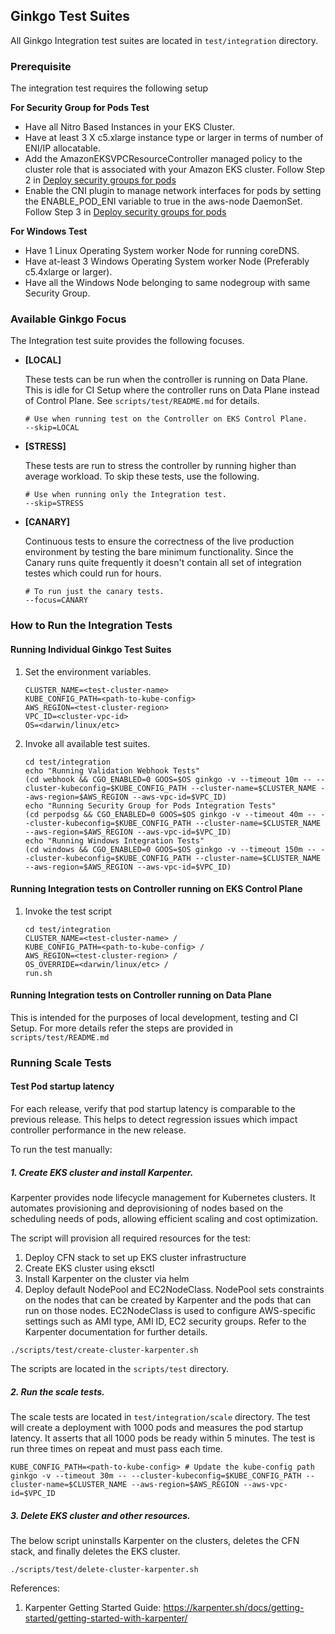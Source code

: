 ## Ginkgo Test Suites

All Ginkgo Integration test suites are located in `test/integration` directory.

### Prerequisite
The integration test requires the following setup

**For Security Group for Pods Test**
- Have all Nitro Based Instances in your EKS Cluster.
- Have at least 3 X c5.xlarge instance type or larger in terms of number of ENI/IP allocatable.
- Add the AmazonEKSVPCResourceController managed policy to the cluster role that is associated with your Amazon EKS cluster. Follow Step 2 in  [Deploy security groups for pods](https://docs.aws.amazon.com/eks/latest/userguide/security-groups-for-pods.html)
- Enable the CNI plugin to manage network interfaces for pods by setting the ENABLE_POD_ENI variable to true in the aws-node DaemonSet. Follow Step 3 in  [Deploy security groups for pods](https://docs.aws.amazon.com/eks/latest/userguide/security-groups-for-pods.html)

**For Windows Test**
- Have 1 Linux Operating System worker Node for running coreDNS.
- Have at-least 3 Windows Operating System worker Node (Preferably c5.4xlarge or larger).
- Have all the Windows Node belonging to same nodegroup with same Security Group.

### Available Ginkgo Focus

The Integration test suite provides the following focuses.

- **[LOCAL]** 
   
  These tests can be run when the controller is running on Data Plane. This is idle for CI Setup where the controller runs on Data Plane instead of Control Plane. See `scripts/test/README.md` for details.
  ```
  # Use when running test on the Controller on EKS Control Plane. 
  --skip=LOCAL 
  ```
- **[STRESS]**

  These tests are run to stress the controller by running higher than average workload. To skip these tests, use the following.
  ```
  # Use when running only the Integration test.
  --skip=STRESS
  ```
  
- **[CANARY]**

  Continuous tests to ensure the correctness of the live production environment by testing the bare minimum functionality. Since the Canary runs quite frequently it doesn't contain all set of integration testes which could run for hours.
    ```
    # To run just the canary tests.
    --focus=CANARY
    ```

### How to Run the Integration Tests

#### Running Individual Ginkgo Test Suites

1. Set the environment variables.
   ```
   CLUSTER_NAME=<test-cluster-name>
   KUBE_CONFIG_PATH=<path-to-kube-config>
   AWS_REGION=<test-cluster-region>
   VPC_ID=<cluster-vpc-id>
   OS=<darwin/linux/etc>
   ```
2. Invoke all available test suites.
   ```
   cd test/integration
   echo "Running Validation Webhook Tests"
   (cd webhook && CGO_ENABLED=0 GOOS=$OS ginkgo -v --timeout 10m -- --cluster-kubeconfig=$KUBE_CONFIG_PATH --cluster-name=$CLUSTER_NAME --aws-region=$AWS_REGION --aws-vpc-id=$VPC_ID)
   echo "Running Security Group for Pods Integration Tests"
   (cd perpodsg && CGO_ENABLED=0 GOOS=$OS ginkgo -v --timeout 40m -- --cluster-kubeconfig=$KUBE_CONFIG_PATH --cluster-name=$CLUSTER_NAME --aws-region=$AWS_REGION --aws-vpc-id=$VPC_ID)
   echo "Running Windows Integration Tests"
   (cd windows && CGO_ENABLED=0 GOOS=$OS ginkgo -v --timeout 150m -- --cluster-kubeconfig=$KUBE_CONFIG_PATH --cluster-name=$CLUSTER_NAME --aws-region=$AWS_REGION --aws-vpc-id=$VPC_ID)
   ```

#### Running Integration tests on Controller running on EKS Control Plane

1. Invoke the test script
   ```
   cd test/integration
   CLUSTER_NAME=<test-cluster-name> /
   KUBE_CONFIG_PATH=<path-to-kube-config> /
   AWS_REGION=<test-cluster-region> /
   OS_OVERRIDE=<darwin/linux/etc> /
   run.sh
   ```

#### Running Integration tests on Controller running on Data Plane

This is intended for the purposes of local development, testing and CI Setup. For more details refer the steps are provided in `scripts/test/README.md`

### Running Scale Tests

#### Test Pod startup latency
For each release, verify that pod startup latency is comparable to the previous release. This helps to detect regression issues which impact controller performance in the new release.

To run the test manually: 

##### 1. Create EKS cluster and install Karpenter.

Karpenter provides node lifecycle management for Kubernetes clusters. It automates provisioning and deprovisioning of nodes based on the scheduling needs of pods, allowing efficient scaling and cost optimization. 

The script will provision all required resources for the test: 
1. Deploy CFN stack to set up EKS cluster infrastructure
2. Create EKS cluster using eksctl 
3. Install Karpenter on the cluster via helm
4. Deploy default NodePool and EC2NodeClass. NodePool sets constraints on the nodes that can be created by Karpenter and the pods that can run on those nodes. EC2NodeClass is used to configure AWS-specific settings such as AMI type, AMI ID, EC2 security groups. 
Refer to the Karpenter documentation for further details.
```
./scripts/test/create-cluster-karpenter.sh
```
The scripts are located in the `scripts/test` directory.

##### 2. Run the scale tests.

The scale tests are located in `test/integration/scale` directory. The test will create a deployment with 1000 pods and measures the pod startup latency. It asserts that all 1000 pods be ready within 5 minutes. The test is run three times on repeat and must pass each time. 
```
KUBE_CONFIG_PATH=<path-to-kube-config> # Update the kube-config path
ginkgo -v --timeout 30m -- --cluster-kubeconfig=$KUBE_CONFIG_PATH --cluster-name=$CLUSTER_NAME --aws-region=$AWS_REGION --aws-vpc-id=$VPC_ID
```

##### 3. Delete EKS cluster and other resources.

The below script uninstalls Karpenter on the clusters, deletes the CFN stack, and finally deletes the EKS cluster.
```
./scripts/test/delete-cluster-karpenter.sh
```

References:
1. Karpenter Getting Started Guide: https://karpenter.sh/docs/getting-started/getting-started-with-karpenter/